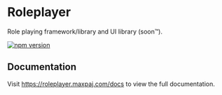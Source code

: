 # Roleplayer

Role playing framework/library and UI library (soon™).

[![npm version](https://img.shields.io/npm/v/roleplayer?style=flat-square)](https://www.npmjs.com/package/roleplayer)

## Documentation

Visit https://roleplayer.maxpaj.com/docs to view the full documentation.
